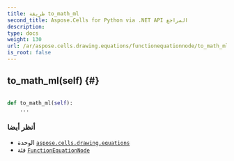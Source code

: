 ```yaml
---
title: طريقة to_math_ml
second_title: Aspose.Cells for Python via .NET API المراجع
description:
type: docs
weight: 130
url: /ar/aspose.cells.drawing.equations/functionequationnode/to_math_ml/
is_root: false
---
```

##  to_math_ml(self) {#}




```python

def to_math_ml(self):
    ...
```





###  أنظر أيضا
* الوحدة [`aspose.cells.drawing.equations`](../../)
* فئة [`FunctionEquationNode`](/cells/python-net/ar/aspose.cells.drawing.equations/functionequationnode)
